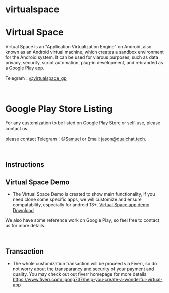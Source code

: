 # virtualspace
# Virtual Space 

Virtual Space is an "Application Virtualization Engine" on Android, also known as an Android virtual machine, which creates a sandbox environment for the Android system. It can be used for viarous purposes, such as data privacy, security, script automation, plug-in development, and rebranded as a Google Play app.

Telegram：[@virtualspace_gp](https://t.me/virtualspace_gp)

<br>

# Google Play Store Listing
For any customization to be listed on Google Play Store or self-use, please contact us. 

please contact Telegram：[@Samuel](https://t.me/vs_jason) or Email: jason@dualchat.tech.

<br>

## Instructions


## Virtual Space Demo
 * The Virtual Space Demo is created to show main functionality, if you need clone some specific apps, we will customize and ensure compatability, especially for android 13+. [Virtual Space app demo Download](https://github.com/chrisg-vs/virtualspace/demo)

We also have some reference work on Google Play, so feel free to contact us for more details

<br>

## Transaction
 * The whole customization transaction will be proceed via Fiverr, so do not worry about the transparancy and security of your payment and quality.
You may check out out fiverr homepage for more details https://www.fiverr.com/ligong737/help-you-create-a-wonderful-virtual-app
 
<br>
